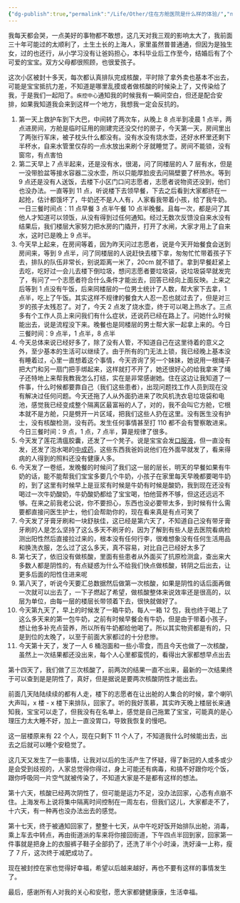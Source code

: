 ```yaml
---
{"dg-publish":true,"permalink":"/Life/Other/住在方舱医院是什么样的体验/","noteIcon":""}
---
```



我每天都会哭，一点美好的事物都不敢想，这几天对我三观的影响太大了，我前面三十年可能过的太顺利了，土生土长的上海人，家里虽然普普通通，但因为是独生女，过的也还行，从小学习没有让爸妈担心，本科毕业后工作至今，结婚后有了个可爱的宝宝。双方父母都很照顾，也很爱孩子。

这次小区被封十多天，每次都认真排队完成核酸，平时除了拿外卖也基本不出去，可能是宝宝抵抗力差，不知道是哪里乱摸或者做核酸的时候染上了，又传染给了我，于是我们一起阳了。`疾控中心`通知我的时候我有一瞬间空白，但还是配合安排，如果我知道我会来到这样一个地方，我想我一定会反抗的。

1.  第一天上救护车到下大巴，中间转了两次车，从晚上 8 点半到凌晨 1 点半，两点进房间，方舱是临时征用的刚建完还没交付的房子，今天第一天，房间里出了两张行军床，被子枕头什么都没有。没有水没有烧水壶，还好水杯里还剩下半杯水，自来水管里仅存的一点水放出来刷个牙就睡觉了。房间不能锁，没有窗帘，有点害怕
2.  第二天早上 7 点半起来，还是没有水，很渴，问了同楼层的人 7 层有水，但是一没带脸盆等接水容器二没水壶，所以只能厚脸皮去问隔壁要了杯热水。等到 9 点还是没有人送饭，去楼下小区门口问志愿者，志愿者说物资还没到，他们也没办法。一直等到 11 点，听说楼下去领早餐，下去之后看到大家都挤在一起抢，估计都饿坏了，牛奶还不是人人有，人家看我带着小孩，给了我牛奶。一日三餐时间点：11 点早餐 3 点半午餐 10 点半晚餐。且每一次，都是问了其他人才知道可以领饭，从没有得到过任何通知。经过无数次反馈没自来水没有结果后，我们楼层大家努力把水房的门撬开，打开了水闸，大家才用上了自来水，这时已是晚上 9 点半。
3.  今天早上起来，在房间等着，因为昨天问过志愿者，说是今天开始餐食会送到房间来，等到 9 点半，问了同楼层的人说赶快去楼下拿，匆匆忙忙带着孩子下去，排队的队伍非常长，别说距离一米了，20cm 就不错了。拿到早餐赶紧上去吃，吃好过一会儿去楼下倒垃圾，想问志愿者要垃圾袋，说垃圾袋早就发完了，有问了一个志愿者符合什么条件才能出去，回答已经向上面反映。上来之后等到 1 点没有午饭，后来同楼层的一位男士统计了人数，帮大家下去拿，1 点半，吃上了午饭。其实这样不规律的餐食大人忍一忍也就过去了，但是对三岁的孩子太残忍了。对了，今天 2 点发了烧水壶，终于可以喝上热水了。三点多有个工作人员上来问我们有什么症状，还说药已经在路上了。问她什么时候能出去，说是流程没下来。晚餐也是同楼层的男士帮大家一起拿上来的。今日三餐时间：9 点半，1 点半，8 点半
4.  今天总体来说已经好多了，除了没有人管，不知道自己在这里待着的意义之外，至少基本的生活可以继续了。由于所有的门无法上锁，我已经晚上基本没有睡着过，心里一直想着这个事情，今天咨询了另一个妹妹，她说用一根绳子把大门和另一扇门把手绑起来，这样就打不开了，她还很好心的给我拿来了绳子还特地上来帮我教我怎么打结，实在是非常感谢她。住在这边让我知道了一件事，什么时候都要靠自己（我们这些患者），出现问题找工作人员到现在没有解决过任何问题。今天还拖了人从外面扔进来了吹风机洗衣皂垃圾袋和电池，感觉我已经变成整个隔离区最富裕的人了，对的，我不会叫它方舱，它根本就不是方舱，只是劈开一片区域，把我们这些人扔在这里。没有医生没有护士，没有核酸检测，没有药。发生任何事情甚至打 110 都不会有警察敢进来。今日三餐时间：9 点，1 点，7 点半，算是规律了很多。
5.  今天发了莲花清瘟胶囊，还发了一个凳子。说是宝宝会发[口服液](https://www.zhihu.com/search?q=%E5%8F%A3%E6%9C%8D%E6%B6%B2&search_source=Entity&hybrid_search_source=Entity&hybrid_search_extra=%7B%22sourceType%22%3A%22answer%22%2C%22sourceId%22%3A2419917293%7D)，但一直没有发，还发了泡水喝的[中成药](https://www.zhihu.com/search?q=%E4%B8%AD%E6%88%90%E8%8D%AF&search_source=Entity&hybrid_search_source=Entity&hybrid_search_extra=%7B%22sourceType%22%3A%22answer%22%2C%22sourceId%22%3A2419917293%7D)，这些东西我爸妈说他们在外面早就发了，看来得病的人得到的照料还没有健康人多。
6.  今天发了一卷纸，发晚餐的时候问了我们这一层的层长，明天的早餐如果有牛奶的话，能不能帮我们宝宝多要几个牛奶，小孩子在家里每天早晚都要喝牛奶的，到了这里有时候早上是豆浆有时候是牛奶有时候是酸奶，我到现在还没有喝过一次牛奶酸奶，牛奶酸奶都给了宝宝喝，怕他营养不够，但这还远远不够。在来之前我老公说，你不要担心，东西也没必要带太多，到时候有什么需要都直接问医生护士，他们会帮助你的，现在看来真是有点可笑了
7.  今天发了牙膏牙刷和一块舒肤佳，这已经是第六天了，不知道自己没有带牙膏牙刷的人是怎么坚持了这么多天不刷牙的，因为了解到有些人是去医院看病检测出阳性然后直接拉过来的，根本没有任何行李，很难想象没有任何生活用品和换洗衣服，怎么过了这么多天，真不容易，对比自己已经好太多了
8.  第七天了，依旧没有做核酸，里面有些患者从外面买了抗原检测盒，查出来大多数人都是阴性的，有点疑惑为什么不给我们快点做核酸，转阴之后出去，让更多后面的阳性住进来呢
9.  第八天了，听说今天要汇总数据然后做第一次核酸，如果是阴性的话后面再做一次就可以出去了，一下子燃起了希望，做核酸整体来说效率还是很高的，以层为单位，由每一层的楼层长带领着下去，很快就做好了。
10. 今天第九天了，早上的时候发了一箱牛奶，每人一箱 12 包，我也终于喝上了这么多天来的第一包牛奶，之前有时候早餐会有牛奶，但是由于带着小孩子，想让他多补充点营养，所以所有牛奶都给他喝了。所以其实物资都是有的，只是到位的太晚了，以至于前面大家都过的十分悲惨。
11. 今天第十天了，发了一人 6 桶泡面和一些小零食，而且今天也做了一次核酸，虽然上一次结果都还没出来，每个人心里都蛮慌的，看得出大家都想早点出去

第十四天了，我们做了三次核酸了，前两次的结果一直不出来，最新的一次结果终于可以查到是是阴性了，真好，但是据说是要两次核酸阴性才能出去。

前面几天陆陆续续的都有人走，楼下的志愿者在让出舱的人集合的时候，拿个喇叭大声叫，x 楼 - x 楼下来排队，回家了。听的我好羡慕，其实昨天晚上楼层长来通知我，宝宝可以走了，但我没有在名单上，感觉是自己拖累了宝宝，可能真的是心理压力太大睡不好，加上一直没胃口，导致我恢复的慢吧。

这一层楼原来有 22 个人，现在只剩下 11 个人了，不知道我什么时候能出去，出去之后就可以睡个安稳觉了。

这几天又发生了一些事情，让我对以后的生活产生了怀疑，得了新冠的人或多或少是会受到歧视的，人家总觉得你得过，身上可能还有病毒，和搞不好跟你吃个饭，跟你呼吸同一片空气就被传染了，不知道大家是不是都有这样的想法。

第十六天，核酸已经两次阴性了，但可能是运力不足，没办法回家，心态有点崩不住。上海发布上说将集中隔离时间控制在一周左右，但我们这儿，大家都走不了，十六天，有一种再也没办法出去的感觉。

第十七天，终于被通知回家了，整整十七天，从中午吃好饭开始排队出舱，消毒，乘上车去中转点，再由街道派的车来将你接回街道，下午四点半回到家，回家第一件事就是把身上的衣服裤子鞋子全部扔了，还洗了半个小时澡，洗好澡一上称，瘦了 7 斤，这次终于减肥成功了。

现在被封控在家也觉得好幸福，希望以后越来越好，再也不要有这样的事情发生了。

最后，感谢所有人对我的关心和安慰，愿大家都健健康康，生活幸福。

